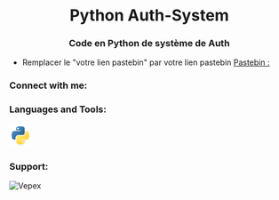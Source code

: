 <h1 align="center">Python Auth-System</h1>
<h3 align="center">Code en Python de système de Auth</h3>

- Remplacer le "votre lien pastebin" par votre lien pastebin [Pastebin :](https://pastebin.com/)

<h3 align="left">Connect with me:</h3>
<p align="left">
</p>

<h3 align="left">Languages and Tools:</h3>
<p align="left"> <a href="https://www.python.org" target="_blank" rel="noreferrer"> <img src="https://raw.githubusercontent.com/devicons/devicon/master/icons/python/python-original.svg" alt="python" width="40" height="40"/> </a> </p>

<h3 align="left">Support:</h3>
<p><a href="https://ko-fi.com/Vepex"> <img align="left" src="https://cdn.ko-fi.com/cdn/kofi3.png?v=3" height="50" width="210" alt="Vepex" /></a></p><br><br>
